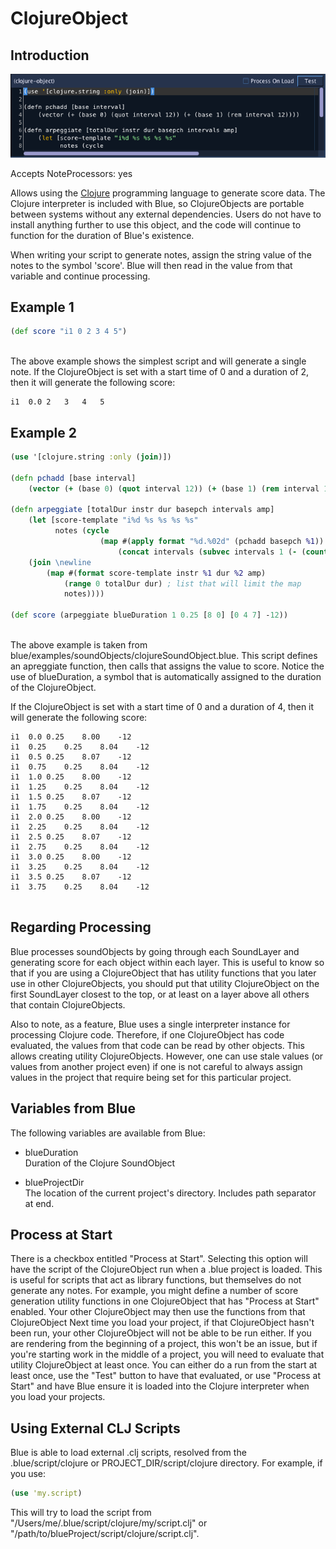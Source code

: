# ClojureObject

## Introduction

![ ClojureObject ](../../../images/clojureObject.png)

Accepts NoteProcessors: yes

Allows using the [Clojure](http://www.clojure.org) programming language
to generate score data. The Clojure interpreter is included with Blue,
so ClojureObjects are portable between systems without any external
dependencies. Users do not have to install anything further to use this
object, and the code will continue to function for the duration of
Blue's existence.

When writing your script to generate notes, assign the string value of
the notes to the symbol 'score'. Blue will then read in the value from
that variable and continue processing.

## Example 1

```clojure 
(def score "i1 0 2 3 4 5")
    
```

The above example shows the simplest script and will generate a single
note. If the ClojureObject is set with a start time of 0 and a duration
of 2, then it will generate the following score:

```csound-sco
i1  0.0 2   3   4   5
```

## Example 2

```clojure 
(use '[clojure.string :only (join)])

(defn pchadd [base interval] 
    (vector (+ (base 0) (quot interval 12)) (+ (base 1) (rem interval 12))))

(defn arpeggiate [totalDur instr dur basepch intervals amp]
    (let [score-template "i%d %s %s %s %s"
          notes (cycle 
                    (map #(apply format "%d.%02d" (pchadd basepch %1)) 
                        (concat intervals (subvec intervals 1 (- (count intervals) 1)))))]
    (join \newline
        (map #(format score-template instr %1 dur %2 amp) 
            (range 0 totalDur dur) ; list that will limit the map
            notes))))

(def score (arpeggiate blueDuration 1 0.25 [8 0] [0 4 7] -12))
    
```

The above example is taken from
blue/examples/soundObjects/clojureSoundObject.blue. This script defines
an apreggiate function, then calls that assigns the value to score.
Notice the use of blueDuration, a symbol that is automatically assigned
to the duration of the ClojureObject.

If the ClojureObject is set with a start time of 0 and a duration of 4,
then it will generate the following score:

```csound-sco
i1  0.0 0.25    8.00    -12
i1  0.25    0.25    8.04    -12
i1  0.5 0.25    8.07    -12
i1  0.75    0.25    8.04    -12
i1  1.0 0.25    8.00    -12
i1  1.25    0.25    8.04    -12
i1  1.5 0.25    8.07    -12
i1  1.75    0.25    8.04    -12
i1  2.0 0.25    8.00    -12
i1  2.25    0.25    8.04    -12
i1  2.5 0.25    8.07    -12
i1  2.75    0.25    8.04    -12
i1  3.0 0.25    8.00    -12
i1  3.25    0.25    8.04    -12
i1  3.5 0.25    8.07    -12
i1  3.75    0.25    8.04    -12
    
```

##  Regarding Processing

Blue processes soundObjects by going through each SoundLayer and
generating score for each object within each layer. This is useful to
know so that if you are using a ClojureObject that has utility functions
that you later use in other ClojureObjects, you should put that utility
ClojureObject on the first SoundLayer closest to the top, or at least on
a layer above all others that contain ClojureObjects.

Also to note, as a feature, Blue uses a single interpreter instance for
processing Clojure code. Therefore, if one ClojureObject has code
evaluated, the values from that code can be read by other objects. This
allows creating utility ClojureObjects. However, one can use stale
values (or values from another project even) if one is not careful to
always assign values in the project that require being set for this
particular project.

## Variables from Blue

The following variables are available from Blue:

  - blueDuration  
    Duration of the Clojure SoundObject

  - blueProjectDir  
    The location of the current project's directory. Includes path
    separator at end.

## Process at Start

There is a checkbox entitled "Process at Start". Selecting this option
will have the script of the ClojureObject run when a .blue project is
loaded. This is useful for scripts that act as library functions, but
themselves do not generate any notes. For example, you might define a
number of score generation utility functions in one ClojureObject that
has "Process at Start" enabled. Your other ClojureObject may then use
the functions from that ClojureObject Next time you load your project,
if that ClojureObject hasn't been run, your other ClojureObject will not
be able to be run either. If you are rendering from the beginning of a
project, this won't be an issue, but if you're starting work in the
middle of a project, you will need to evaluate that utility
ClojureObject at least once. You can either do a run from the start at
least once, use the "Test" button to have that evaluated, or use
"Process at Start" and have Blue ensure it is loaded into the Clojure
interpreter when you load your projects.

## Using External CLJ Scripts

Blue is able to load external .clj scripts, resolved from the
.blue/script/clojure or PROJECT\_DIR/script/clojure directory. For
example, if you use:

```clojure 
(use 'my.script)      
```

This will try to load the script from
"/Users/me/.blue/script/clojure/my/script.clj" or
"/path/to/blueProject/script/clojure/script.clj".
